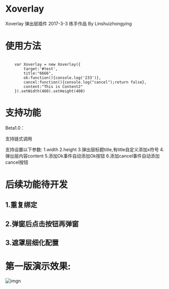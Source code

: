 # Xoverlay


  Xoverlay 弹出层插件
  2017-3-3 练手作品
  By Linshuizhongying
 

# 使用方法

```

	var Xoverlay = new Xoverlay({
	    target:'#test',
		title:"6666",
		ok:function(){console.log('233')},
		cancel:function(){console.log("cancel");return false},
		content:"This is Content2"
	}).setWidth(460).setHeight(400)

```

# 支持功能

Beta1.0：

支持链式调用

支持设置以下参数:
1.width
2.height
3.弹出层标题title,有title自定义添加x符号
4.弹出层内容content
5.添加Ok事件自动添加Ok按钮
6.添加cancel事件自动添加cancel按钮

# 后续功能待开发

## 1.重复绑定

## 2.弹窗后点击按钮再弹窗

## 3.遮罩层细化配置

# 第一版演示效果:

![imgn](http://haoqiao.qiniudn.com/Xoverlay.gif)
